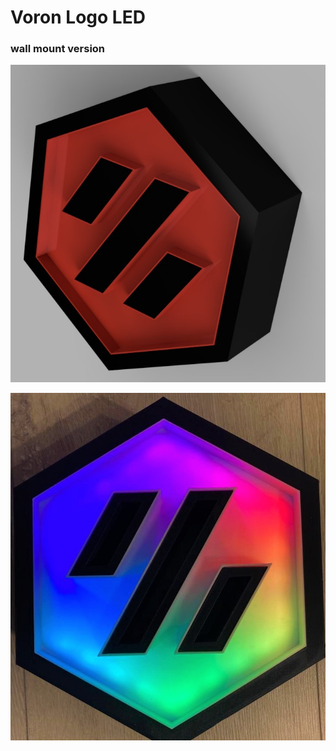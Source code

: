 # Voron Logo LED
### wall mount version


![Front](https://github.com/DeBau/VoronMods/blob/main/Voron_LED_Logo/Pics/Voron_Logo_closed.jpg?raw=true)

![Front](https://github.com/DeBau/VoronMods/blob/main/Voron_LED_Logo/Pics/Voron.jpeg?raw=true)

